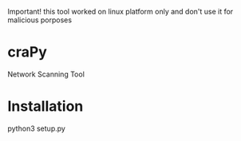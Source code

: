 Important! this tool worked on linux platform only and don't use it for malicious porposes
# craPy
Network Scanning Tool
# Installation
python3 setup.py
